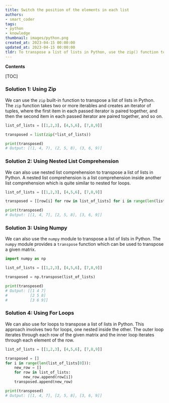 ```yaml
---
title: Switch the position of the elements in each list
authors:
- smart_coder
tags:
- python
- knowledge
thumbnail: images/python.png
created_at: 2023-04-15 00:00:00
updated_at: 2023-04-15 00:00:00
tldr: To transpose a list of lists in Python, use the zip() function to unpack the list of lists, followed by the star operator (*) to unpack the zip object into individual arguments for the list() constructor.
---
```


**Contents**

[TOC]

### Solution 1: Using Zip

We can use the `zip` built-in function to transpose a list of lists in Python. The `zip` function takes two or more iterables and creates an iterator of tuples, where the first item in each passed iterator is paired together, and then the second item in each passed iterator are paired together, and so on. 

```python
list_of_lists = [[1,2,3], [4,5,6], [7,8,9]]

transposed = list(zip(*list_of_lists))

print(transposed)
# Output: [(1, 4, 7), (2, 5, 8), (3, 6, 9)]
```

### Solution 2: Using Nested List Comprehension

We can also use nested list comprehension to transpose a list of lists in Python. A nested list comprehension is a list comprehension inside another list comprehension which is quite similar to nested for loops.

```python
list_of_lists = [[1,2,3], [4,5,6], [7,8,9]]

transposed = [[row[i] for row in list_of_lists] for i in range(len(list_of_lists[0]))]

print(transposed)
# Output: [[1, 4, 7], [2, 5, 8], [3, 6, 9]]
```

### Solution 3: Using Numpy

We can also use the `numpy` module to transpose a list of lists in Python. The `numpy` module provides a `transpose` function which can be used to transpose a given matrix.

```python
import numpy as np

list_of_lists = [[1,2,3], [4,5,6], [7,8,9]]

transposed = np.transpose(list_of_lists)

print(transposed)
# Output: [[1 4 7]
#          [2 5 8]
#          [3 6 9]]
```

### Solution 4: Using For Loops

We can also use for loops to transpose a list of lists in Python. This approach involves two for loops, one nested inside the other. The outer loop iterates through each row of the given matrix and the inner loop iterates through each element of the row.

```python
list_of_lists = [[1,2,3], [4,5,6], [7,8,9]]

transposed = []
for i in range(len(list_of_lists[0])):
    new_row = []
    for row in list_of_lists:
        new_row.append(row[i])
    transposed.append(new_row)

print(transposed)
# Output: [[1, 4, 7], [2, 5, 8], [3, 6, 9]]
```
